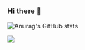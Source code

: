 ### Hi there 👋

<!--
**Ssusoo/Ssusoo** is a ✨ _special_ ✨ repository because its `README.md` (this file) appears on your GitHub profile.

Here are some ideas to get you started:

- 🔭 I’m currently working on ...
- 🌱 I’m currently learning ...
- 👯 I’m looking to collaborate on ...
- 🤔 I’m looking for help with ...
- 💬 Ask me about ...
- 📫 How to reach me: ...
- 😄 Pronouns: ...
- ⚡ Fun fact: ...
-->
![Anurag's GitHub stats](https://github-readme-stats.vercel.app/api?username=Ssusoo&show_icons=true&theme=radical)

<a href="버튼을 눌렀을 때 이동할 링크" target="_blank">
  <img src="https://img.shields.io/badge/label-000000?style=for-the-badge&logo=Bilibili&logoColor=00A1D6"/>
</a>
